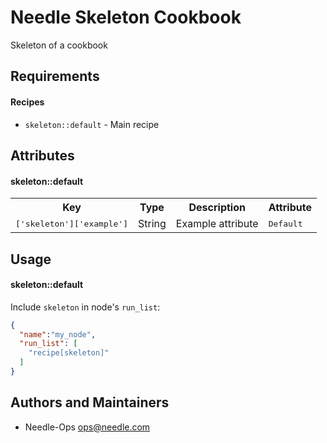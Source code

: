 Needle Skeleton Cookbook
============================
Skeleton of a cookbook

Requirements
------------
#### Recipes
- `skeleton::default` - Main recipe

Attributes
----------
#### skeleton::default
<table>
  <tr>
    <th>Key</th>
    <th>Type</th>
    <th>Description</th>
    <th>Attribute</th>
  </tr>
  <tr>
    <td><tt>['skeleton']['example']</tt></td>
    <td>String</td>
    <td>Example attribute</td>
    <td><tt>Default</tt></td>
  </tr>
</table>

Usage
-----
#### skeleton::default

Include `skeleton` in node's `run_list`:

```json
{
  "name":"my_node",
  "run_list": [
    "recipe[skeleton]"
  ]
}
```

Authors and Maintainers
-----------------------
- Needle-Ops <ops@needle.com>
